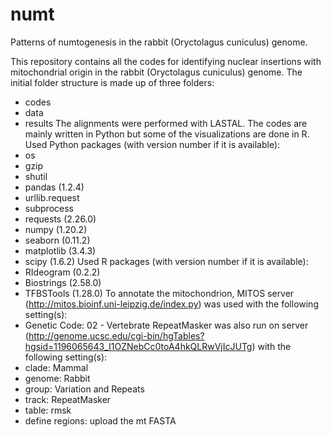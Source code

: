 # numt
 Patterns of numtogenesis in the rabbit (Oryctolagus cuniculus) genome.

This repository contains all the codes for identifying nuclear insertions with mitochondrial origin in the rabbit (Oryctolagus cuniculus) genome.
The initial folder structure is made up of three folders:
- codes
- data
- results
The alignments were performed with LASTAL.
The codes are mainly written in Python but some of the visualizations are done in R.
Used Python packages (with version number if it is available):
- os
- gzip
- shutil
- pandas (1.2.4)
- urllib.request
- subprocess
- requests (2.26.0)
- numpy (1.20.2)
- seaborn (0.11.2)
- matplotlib (3.4.3)
- scipy (1.6.2)
Used R packages (with version number if it is available):
- RIdeogram (0.2.2)
- Biostrings (2.58.0)
- TFBSTools (1.28.0)
To annotate the mitochondrion, MITOS server (http://mitos.bioinf.uni-leipzig.de/index.py) was used with the following setting(s):
- Genetic Code: 02 - Vertebrate
RepeatMasker was also run on server (http://genome.ucsc.edu/cgi-bin/hgTables?hgsid=1196065643_I1OZNebCc0toA4hkQLRwVjIcJUTg) with the following setting(s):
- clade: Mammal
- genome: Rabbit
- group: Variation and Repeats
- track: RepeatMasker
- table: rmsk
- define regions: upload the mt FASTA